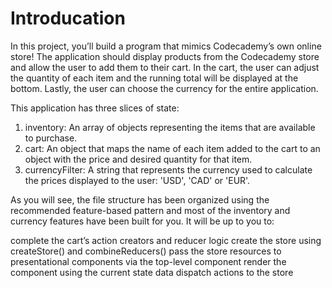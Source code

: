 # Introducation

In this project, you’ll build a program that mimics Codecademy’s own online store! The application should display products from the Codecademy store and allow the user to add them to their cart. In the cart, the user can adjust the quantity of each item and the running total will be displayed at the bottom. Lastly, the user can choose the currency for the entire application.

This application has three slices of state:

1. inventory: An array of objects representing the items that are available to purchase.
2. cart: An object that maps the name of each item added to the cart to an object with the price and desired quantity for that item.
3. currencyFilter: A string that represents the currency used to calculate the prices displayed to the user: 'USD', 'CAD' or 'EUR'.


As you will see, the file structure has been organized using the recommended feature-based pattern and most of the inventory and currency features have been built for you. It will be up to you to:

complete the cart’s action creators and reducer logic
create the store using createStore() and combineReducers()
pass the store resources to presentational components via the top-level <App /> component
render the <Cart /> component using the current state data
dispatch actions to the store